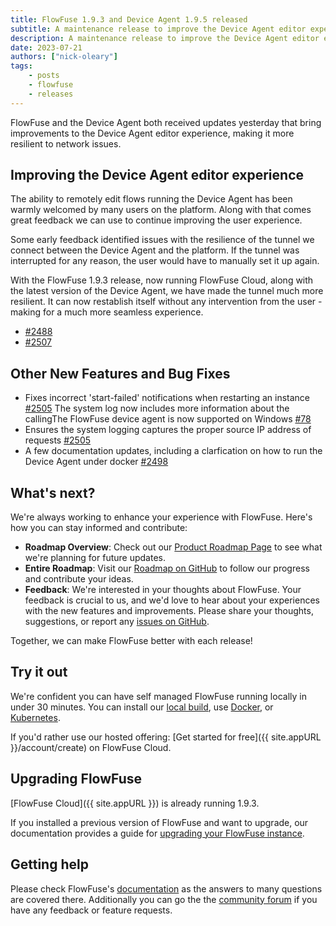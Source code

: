 ```yaml
---
title: FlowFuse 1.9.3 and Device Agent 1.9.5 released
subtitle: A maintenance release to improve the Device Agent editor experience
description: A maintenance release to improve the Device Agent editor experience
date: 2023-07-21
authors: ["nick-oleary"]
tags:
    - posts
    - flowfuse
    - releases
---
```


FlowFuse and the Device Agent both received updates yesterday that bring improvements to the Device Agent editor experience, making it more resilient to network issues.

<!--more-->

## Improving the Device Agent editor experience

The ability to remotely edit flows running the Device Agent has been warmly welcomed by many users on the platform. Along with that comes great feedback we can use to continue improving the user experience.

Some early feedback identified issues with the resilience of the tunnel we connect between the Device Agent and the platform. If the tunnel was interrupted for any reason, the user would have to manually set it up again.

With the FlowFuse 1.9.3 release, now running FlowFuse Cloud, along with the latest version of the Device Agent, we have made the tunnel much more resilient. It can now restablish itself without any intervention from the user - making for a much more seamless experience.

 - [#2488](https://github.com/FlowFuse/flowfuse/pull/2488)
 - [#2507](https://github.com/FlowFuse/flowfuse/pull/2507)

## Other New Features and Bug Fixes

- Fixes incorrect 'start-failed' notifications when restarting an instance [#2505](https://github.com/FlowFuse/flowfuse/pull/2505) The system log now includes more information about the callingThe FlowFuse device agent is now supported on Windows [#78](https://github.com/FlowFuse/device-agent/issues/78)
- Ensures the system logging captures the proper source IP address of requests [#2505](https://github.com/FlowFuse/flowfuse/pull/2503)
- A few documentation updates, including a clarfication on how to run the Device Agent under docker [#2498](https://github.com/FlowFuse/flowfuse/pull/2498)

## What's next?

We're always working to enhance your experience with FlowFuse. Here's how you can stay informed and contribute:

- **Roadmap Overview**: Check out our [Product Roadmap Page](/product/roadmap/) to see what we're planning for future updates.
- **Entire Roadmap**: Visit our [Roadmap on GitHub](https://github.com/orgs/FlowFuse/projects/5) to follow our progress and contribute your ideas.
- **Feedback**: We're interested in your thoughts about FlowFuse. Your feedback is crucial to us, and we'd love to hear about your experiences with the new features and improvements. Please share your thoughts, suggestions, or report any [issues on GitHub](https://github.com/FlowFuse/flowfuse/issues/new/choose). 

Together, we can make FlowFuse better with each release!

## Try it out

We're confident you can have self managed FlowFuse running locally in under 30 minutes.
You can install our [local build](/docs/install/local/), use [Docker](/docs/install/docker/), or [Kubernetes](/docs/install/kubernetes/).

If you'd rather use our hosted offering: [Get started for free]({{ site.appURL }}/account/create) on FlowFuse Cloud.

## Upgrading FlowFuse

[FlowFuse Cloud]({{ site.appURL }}) is already running 1.9.3.

If you installed a previous version of FlowFuse and want to upgrade, our documentation provides a
guide for [upgrading your FlowFuse instance](/docs/upgrade/).

## Getting help

Please check FlowFuse's [documentation](/docs/) as the answers to many questions are covered there. Additionally you can go the the [community forum](https://discourse.nodered.org/c/vendors/flowfuse/24) if you have
any feedback or feature requests.

